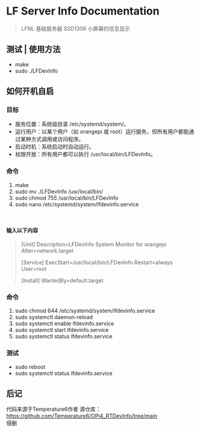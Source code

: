 # LF Server Info Documentation
> LFNL 基础服务器 SSD1306 小屏幕的信息显示

## 测试 | 使用方法
- make
- sudo ./LFDevInfo

## 如何开机自启

### 目标
- 服务位置：系统级目录 /etc/systemd/system/。
- 运行用户：以某个用户（如 orangepi 或 root）运行服务，但所有用户都能通过某种方式调用或访问程序。
- 启动时机：系统启动时自动运行。
- 权限开放：所有用户都可以执行 /usr/local/bin/LFDevInfo。
  
### 命令
1. make
2. sudo mv ./LFDevInfo /usr/local/bin/
3. sudo chmod 755 /usr/local/bin/LFDevInfo
4. sudo nano /etc/systemd/system/lfdevinfo.service
<br>

#### 输入以下内容
> [Unit]
> Description=LFDevInfo System Monitor for orangepi
> After=network.target
> 
> [Service]
> ExecStart=/usr/local/bin/LFDevInfo
> Restart=always
> User=root
> 
> [Install]
> WantedBy=default.target

### 命令
1. sudo chmod 644 /etc/systemd/system/lfdevinfo.service
2. sudo systemctl daemon-reload
3. sudo systemctl enable lfdevinfo.service
4. sudo systemctl start lfdevinfo.service
5. sudo systemctl status lfdevinfo.service

### 测试
- sudo reboot
- sudo systemctl status lfdevinfo.service

## 后记
代码来源于Temperature6作者
源仓库：https://github.com/Temperature6/OPi4_RTDevInfo/tree/main
<br>
侵删